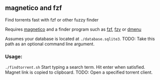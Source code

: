 ## magnetico and fzf

Find torrents fast with fzf or other fuzzy finder

Requires [magnetico](https://github.com/boramalper/magnetico) and a finder program such as [fzf](https://github.com/junegunn/fzf), [fzy](https://github.com/jhawthorn/fzy) or [dmenu](https://tools.suckless.org/dmenu/)

Assumes your database is located at `./database.sqlite3`. TODO: Take this path as an optional command line argument.

### Usage:
`./findtorrent.sh`
Start typing a search term.  Hit enter when satisfied.  Magnet link is copied to clipboard.
TODO: Open a specified torrent client.

